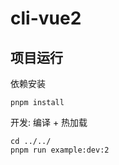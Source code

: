 # cli-vue2

## 项目运行

依赖安装
```
pnpm install
```

开发: 编译 + 热加载
```
cd ../../
pnpm run example:dev:2
```
